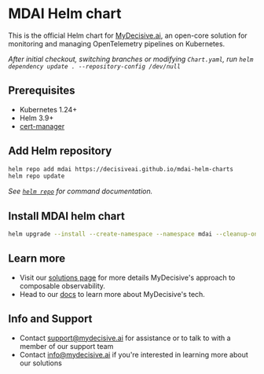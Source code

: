 # MDAI Helm chart

This is the official Helm chart for [MyDecisive.ai](https://www.mydecisive.ai/), an open-core solution for monitoring and managing OpenTelemetry pipelines on Kubernetes. 

_After initial checkout, switching branches or modifying `Chart.yaml`, run `helm dependency update . --repository-config /dev/null`_

## Prerequisites
- Kubernetes 1.24+
- Helm 3.9+
- [cert-manager](https://cert-manager.io/docs/)

## Add Helm repository
```bash
helm repo add mdai https://decisiveai.github.io/mdai-helm-charts
helm repo update
```
_See [`helm repo`](https://helm.sh/docs/helm/helm_repo/) for command documentation._

## Install MDAI helm chart
```bash
helm upgrade --install --create-namespace --namespace mdai --cleanup-on-fail --wait-for-jobs mdai mdai/mdai-hub
```

## Learn more

* Visit our [solutions page](https://www.mydecisive.ai/solutions) for more details MyDecisive's approach to composable observability. 
* Head to our [docs](https://docs.mydecisive.ai/) to learn more about MyDecisive's tech.

## Info and Support 

* Contact [support@mydecisive.ai](mailto:support@mydecisive.ai) for assistance or to talk to with a member of our support team
* Contact [info@mydecisive.ai](mailto:info@mydecisive.ai) if you're interested in learning more about our solutions
